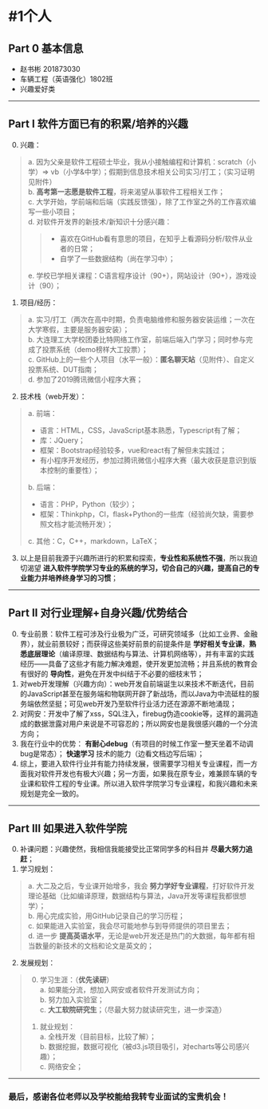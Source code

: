 #  #1个人
## Part 0 基本信息
- 赵书彬 201873030  
- 车辆工程（英语强化）1802班  
- 兴趣爱好类  
----
## Part I 软件方面已有的积累/培养的兴趣
0. 兴趣：
>a. 因为父亲是软件工程硕士毕业，我从小接触编程和计算机：scratch（小学）=> vb（小学&中学）；假期到信息技术相关公司实习/打工；（实习证明见附件）  
>b. __高考第一志愿是软件工程__，将来渴望从事软件工程相关工作；     
>c. 大学开始，学前端和后端（实践反馈强），除了工作室之外的工作喜欢编写一些小项目；  
>d. 对软件开发界的新技术/新知识十分感兴趣：  
>>- 喜欢在GitHub看有意思的项目，在知乎上看源码分析/软件从业者的日常； 
>>- 自学了一些数据结构（尚在学习中）； 
> 
>e. 学校已学相关课程：C语言程序设计（90+），网站设计（90+），游戏设计（90）；
>

1.	项目/经历：
>a. 实习/打工（两次在高中时期，负责电脑维修和服务器安装运维；一次在大学寒假，主要是服务器安装）；  
>b. 大连理工大学校团委比特网络工作室，前端后端入门学习；同时参与完成了投票系统（demo榜样大工投票）；  
>c. GitHub上的一些个人项目（水平一般）：__匿名聊天站__（见附件）、自定义投票系统、DUT指南；   
>d. 参加了2019腾讯微信小程序大赛；  

2. 技术栈（web开发）：
>a. 前端：
>- 语言：HTML，CSS，JavaScript基本熟悉，Typescript有了解；
>- 库：JQuery；
>- 框架：Bootstrap经验较多，vue和react有了解但未实践过；
>- 有小程序开发经历，参加过腾讯微信小程序大赛（最大收获是意识到版本控制的重要性）；
>
>b. 后端：
>- 语言：PHP，Python（较少）；
>- 框架：Thinkphp，CI，flask+Python的一些库（经验尚欠缺，需要参照文档才能流畅开发）；
>
>c. 其他：C，C++，markdown，LaTeX； 

3. 以上是目前我源于兴趣所进行的积累和探索，__专业性和系统性不强__，所以我迫切渴望 __进入软件学院学习专业的系统的学习，切合自己的兴趣，提高自己的专业能力并培养终身学习的习惯__；
---
## Part II 对行业理解+自身兴趣/优势结合
0. 专业前景：软件工程可涉及行业极为广泛，可研究领域多（比如工业界、金融界），就业前景较好；而获得这些美好前景的前提条件是 __学好相关专业课__，__熟悉底层理论__（编译原理、数据结构与算法、计算机网络等），并有丰富的实践经历——具备了这些才有能力解决难题，使开发更加流畅；并且系统的教育会有很好的 __导向性__，避免在开发中纠结于不必要的细枝末节；
1. 对web开发理解（兴趣方向）：web开发自前端诞生以来技术不断迭代，目前的JavaScript甚至在服务端和物联网开辟了新战场，而以Java为中流砥柱的服务端依然坚挺；可见web开发乃至软件行业活力还在源源不断地涌现；
2. 对网安：开发中了解了xss，SQL注入，firebug伪造cookie等，这样的漏洞造成的数据泄露对用户来说是不可容忍的；所以网安也是我很感兴趣的一个分流方向；
3. 我在行业中的优势： __有耐心debug__（有项目的时候工作室一整天坐着不动调bug是常态）； __快速学习__ 技术的能力（边看文档边写后端）；
4. 综上，要进入软件行业并有能力持续发展，很需要学习相关专业课程，而一方面我对软件开发也有极大兴趣；另一方面，如果我在原专业，难兼顾车辆的专业课和软件工程的专业课。所以进入软件学院学习专业课程，和我兴趣和未来规划是完全一致的。
---
## Part III 如果进入软件学院
0. 补课问题：兴趣使然，我相信我能接受比正常同学多的科目并 __尽最大努力追赶__；
1. 学习规划：
>a. 大二及之后，专业课开始增多，我会 __努力学好专业课程__，打好软件开发理论基础（比如编译原理，数据结构与算法，Java开发等课程我都很想学）；  
>b. 用心完成实验，用GitHub记录自己的学习历程；  
>c. 如果能进入实验室，我会尽可能地参与到导师提供的项目里去；   
>d. 进一步 __提高英语水平__，无论是web开发还是热门的大数据，每年都有相当数量的新技术的文档和论文是英文的；   
2. 发展规划：
>0. 学习生涯：（__优先读研__）  
>a. 如果能分流，想加入网安或者软件开发测试方向；  
>b. 努力加入实验室；  
>c. __大工软院研究生__；（尽最大努力就读研究生，进一步深造）  
>
>1. 就业规划：  
>a. 全栈开发（目前目标，比较了解）；  
>b. 数据挖掘，数据可视化（被d3.js项目吸引，对echarts等公司感兴趣）；  
>c. 网络安全；  
-------------
### 最后，感谢各位老师以及学校能给我转专业面试的宝贵机会！

  